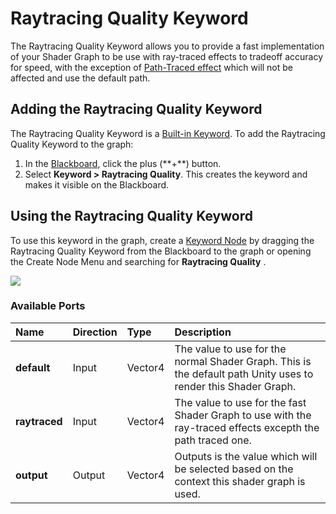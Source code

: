 # Raytracing Quality Keyword

The Raytracing Quality Keyword allows you to provide a fast implementation of your Shader Graph to be use with ray-traced effects to tradeoff accuracy for speed, with the exception of [Path-Traced effect](Ray-Tracing-Path-Tracing.md) which will not be affected and use the default path.

## Adding the Raytracing Quality Keyword

The Raytracing Quality Keyword is a [Built-in Keyword](https://docs.unity3d.com/Packages/com.unity.shadergraph@latest/index.html?subfolder=/manual/Keywords.html#built-in-keywords).
To add the Raytracing  Quality Keyword to the graph:
1. In the [Blackboard](https://docs.unity3d.com/Packages/com.unity.shadergraph@latest/index.html?subfolder=/manual/Blackboard.html), click the plus (\**+**) button.
2. Select **Keyword > Raytracing Quality**. This creates the keyword and makes it visible on the Blackboard.

## Using the Raytracing Quality Keyword

To use this keyword in the graph, create a [Keyword Node](https://docs.unity3d.com/Packages/com.unity.shadergraph@latest/index.html?subfolder=/manual/Keyword-Node.html) by dragging the Raytracing Quality Keyword from the Blackboard to the graph or opening the Create Node Menu and searching for **Raytracing Quality** .

![](Images/RaytracingQualityNode.png)

### Available Ports

| Name          | Direction | Type           | Description                                                  |
| :------------ | :-------- | :------------- | :----------------------------------------------------------- |
| **default**   | Input     | Vector4        | The value to use for the normal Shader Graph. This is the default path Unity uses to render this Shader Graph. |
| **raytraced** | Input     | Vector4        | The value to use for the fast Shader Graph to use with the ray-traced effects excepth the path traced one.|
| **output**    | Output    | Vector4        | Outputs is the value which will be selected based on the context this shader graph is used. |
